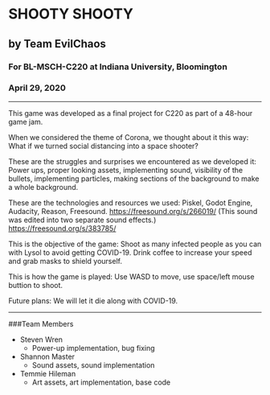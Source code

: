 # SHOOTY SHOOTY
## by Team EvilChaos
### For BL-MSCH-C220 at Indiana University, Bloomington
### April 29, 2020

---

This game was developed as a final project for C220 as part of a 48-hour game jam. 

When we considered the theme of Corona, we thought about it this way: What if we turned social distancing into a space shooter?

These are the struggles and surprises we encountered as we developed it: Power ups, proper looking assets, implementing sound, visibility of the bullets, implementing particles, making sections of the background to make a whole background.

These are the technologies and resources we used: Piskel, Godot Engine, Audacity, Reason, Freesound.
https://freesound.org/s/266019/ (This sound was edited into two separate sound effects.)
https://freesound.org/s/383785/

This is the objective of the game: Shoot as many infected people as you can with Lysol to avoid getting COVID-19. Drink coffee to increase your speed and grab masks to shield yourself.

This is how the game is played: Use WASD to move, use space/left mouse buttion to shoot.

Future plans: We will let it die along with COVID-19.

---

###Team Members

  * Steven Wren
    * Power-up implementation, bug fixing
  * Shannon Master
    * Sound assets, sound implementation
  * Temmie Hileman
    * Art assets, art implementation, base code

